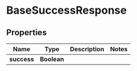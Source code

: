 

# BaseSuccessResponse


## Properties

Name | Type | Description | Notes
------------ | ------------- | ------------- | -------------
**success** | **Boolean** |  | 



